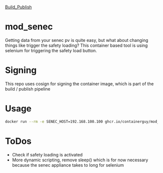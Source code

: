 [Build_Publish](https://github.com/containerguy/mod_senec/actions/workflows/docker-publish.yml/badge.svg)

# mod_senec

Getting data from your senec pv is quite easy, but what about changing things like trigger the safety loading?
This container based tool is using selenium for triggering the safety load button.

# Signing
This repo uses cosign for signing the container image, which is part of the build / publish pipeline

# Usage
```bash
docker run --rm -e SENEC_HOST=192.168.100.100 ghcr.io/containerguy/mod_senec:sha256-c8326d3427d773af0cf86840c07fb3888e0ac9631b8b1ac5f3b865f95509a6f2.sig
```
# ToDos
* Check if safety loading is activated
* More dynamic scripting, remove sleep() which is for now necessary because the senec appliance takes to long for selenium
